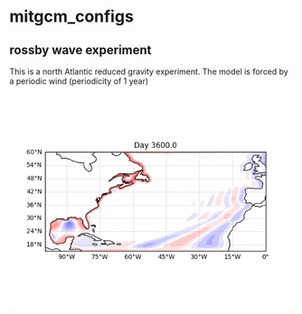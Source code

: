 # mitgcm_configs
## rossby wave experiment

This is a north Atlantic reduced gravity experiment. The model is forced by a periodic wind (periodicity of 1 year)

![alt tag](input/movie/ssh_120mit.png)